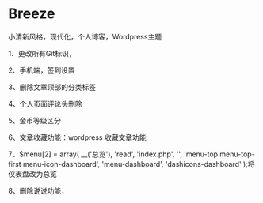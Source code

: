 # Breeze
小清新风格，现代化，个人博客，Wordpress主题

1、更改所有Git标识，


2、手机端，签到设置


3、删除文章顶部的分类标签

4、个人页面评论头删除

5、金币等级区分

6、文章收藏功能：wordpress 收藏文章功能

7、$menu[2] = array( __('总览'), 'read', 'index.php', '', 'menu-top menu-top-first menu-icon-dashboard', 'menu-dashboard', 'dashicons-dashboard' );将仪表盘改为总览

8、删除说说功能，
